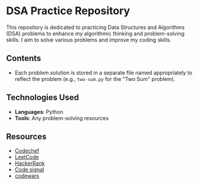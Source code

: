 # DSA Practice Repository

This repository is dedicated to practicing Data Structures and Algorithms (DSA) problems to enhance my algorithmic thinking and problem-solving skills. I aim to solve various problems and improve my coding skills.

## Contents

- Each problem solution is stored in a separate file named appropriately to reflect the problem (e.g., `two-sum.py` for the "Two Sum" problem).

## Technologies Used

- **Languages**: Python
- **Tools**: Any problem-solving resources

## Resources

- [Codechef](www.codechef.com)
- [LeetCode](https://leetcode.com)
- [HackerRank](https://hackerrank.com)
- [Code signal](https://codesignal.com/)
- [codewars](https://www.codewars.com/)
